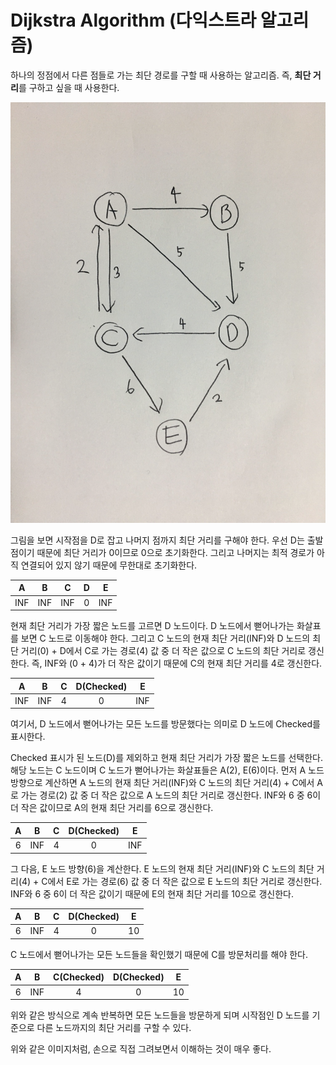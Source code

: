 # Dijkstra Algorithm (다익스트라 알고리즘)
하나의 정점에서 다른 점들로 가는 최단 경로를 구할 때 사용하는 알고리즘. 즉, <b>최단 거리</b>를 구하고 싶을 때 사용한다.   

![Dijkstra](../Image/Dijkstra.png)

그림을 보면 시작점을 D로 잡고 나머지 점까지 최단 거리를 구해야 한다. 우선 D는 출발점이기 때문에 최단 거리가 0이므로 0으로 초기화한다. 그리고 나머지는 최적 경로가 아직 연결되어 있지 않기 때문에 무한대로 초기화한다.   

|A|B|C|D|E|
|:---:|:---:|:---:|:---:|:---:|
|INF|INF|INF|0|INF|

현재 최단 거리가 가장 짧은 노드를 고르면 D 노드이다. D 노드에서 뻗어나가는 화살표를 보면 C 노드로 이동해야 한다. 그리고 C 노드의 현재 최단 거리(INF)와 D 노드의 최단 거리(0) + D에서 C로 가는 경로(4) 값 중 더 작은 값으로 C 노드의 최단 거리로 갱신한다. 즉, INF와 (0 + 4)가 더 작은 값이기 때문에 C의 현재 최단 거리를 4로 갱신한다.   

|A|B|C|D(Checked)|E|
|:---:|:---:|:---:|:---:|:---:|
|INF|INF|4|0|INF|

여기서, D 노드에서 뻗어나가는 모든 노드를 방문했다는 의미로 D 노드에 Checked를 표시한다.   

Checked 표시가 된 노드(D)를 제외하고 현재 최단 거리가 가장 짧은 노드를 선택한다. 해당 노드는 C 노드이며 C 노드가 뻗어나가는 화살표들은 A(2), E(6)이다. 먼저 A 노드 방향으로 계산하면 A 노드의 현재 최단 거리(INF)와 C 노드의 최단 거리(4) + C에서 A로 가는 경로(2) 값 중 더 작은 값으로 A 노드의 최단 거리로 갱신한다. INF와 6 중 6이 더 작은 값이므로 A의 현재 최단 거리를 6으로 갱신한다.   

|A|B|C|D(Checked)|E|
|:---:|:---:|:---:|:---:|:---:|
|6|INF|4|0|INF|

그 다음, E 노드 방향(6)을 계산한다. E 노드의 현재 최단 거리(INF)와 C 노드의 최단 거리(4) + C에서 E로 가는 경로(6) 값 중 더 작은 값으로 E 노드의 최단 거리로 갱신한다. INF와 6 중 6이 더 작은 값이기 때문에 E의 현재 최단 거리를 10으로 갱신한다.   

|A|B|C|D(Checked)|E|
|:---:|:---:|:---:|:---:|:---:|
|6|INF|4|0|10|

C 노드에서 뻗어나가는 모든 노드들을 확인했기 때문에 C를 방문처리를 해야 한다.   

|A|B|C(Checked)|D(Checked)|E|
|:---:|:---:|:---:|:---:|:---:|
|6|INF|4|0|10|

위와 같은 방식으로 계속 반복하면 모든 노드들을 방문하게 되며 시작점인 D 노드를 기준으로 다른 노드까지의 최단 거리를 구할 수 있다.   

위와 같은 이미지처럼, 손으로 직접 그려보면서 이해하는 것이 매우 좋다.   

